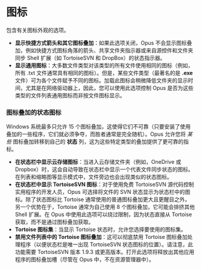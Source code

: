 # 图标

包含有关图标外观的选项。

- **显示快捷方式箭头和其它图标叠加**：如果此选项关闭，Opus 不会显示图标叠加，例如快捷方式图标角落的箭头、共享文件夹指示器或来自源控件和文件夹同步 Shell 扩展（如 TortoiseSVN 和 DropBox）的状态指示器。
- **显示通用图标**：大多数文件类型对该类型的所有文件使用相同的图标（例如，所有 .txt 文件通常具有相同的图标）。但是，某些文件类型（最著名的是 **.exe** 文件）可为各个文件赋予不同的图标。加载此图标会稍微降低文件夹的显示时间，尤其是在网络驱动器上，因此，您可以使用此选项控制 Opus 是否为这些类型的文件列表通用图标而非按文件图标显示。

### 图标叠加的状态图标

Windows 系统最多只允许 15 个图标叠加，这使得它们不可靠（只要安装了使用叠加的一些程序，它们就必须争夺，而胜者通常是完全随机）。Opus 允许您将 *某些* 图标叠加转移到自己的 **状态** 列，这为这些特定类型的叠加提供了更可靠的指标。

- **在状态栏中显示云存储图标**：当进入云存储文件夹（例如，OneDrive 或 Dropbox）时，这会自动导致在状态栏中显示一个代表文件同步状态的图标。在列表和缩略图等显示模式中，文件旁边也会出现类似的状态图标。
- **在状态栏中显示 TortoiseSVN 图标**：对于使用免费 TortoiseSVN 源代码控制实用程序的开发人员，Opus 可选择将文件的 SVN 状态显示为状态栏中的图标。除了状态图标比 Tortoise 通常使用的普通图标叠加更大且更醒目之外，另一个优势在于，Tortoise 通常为自己使用 8 个图标叠加，它可能会排挤其他 Shell 扩展。在 Opus 中使用此选项可以绕过限制，因为状态直接从 Tortoise 获取，而不是通过图标叠加获取。
- **Tortoise 图标集**：当显示 Tortoise 状态时，允许您选择要使用的图标集。
- **禁用文件列表中的 Tortoise 图标叠加**：这可以彻底禁用 Tortoise 图标叠加处理程序（以便状态栏是唯一出现 TortoiseSVN 状态图标的位置）。请注意，此功能需要 TortoiseSVN 版本 1.9.3 或更高版本。打开此选项将释放出其他应用程序的图标叠加槽（尽管在 Opus 中，不在资源管理器中）。